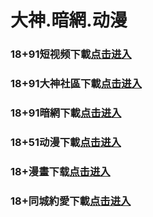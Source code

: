 # 大神.暗網.动漫
### 18+91短视频下載<a rel="nofollow noopener" href="https://ba5.pmqgqghm.com/chan-4780/aff-ktWnZ" target="_blank">点击进入</a>
### 18+91大神社區下載<a rel="nofollow noopener" href="https://5f13d.ahodxurh.com/chan/GS2187/nyBw" target="_blank">点击进入</a>
### 18+91暗網下載<a rel="nofollow noopener" href="https://079.aewmrod.com/aff-a6SG6" target="_blank">点击进入</a>
### 18+51动漫下載<a rel="nofollow noopener" href="https://85534.ssprtnnz.cc/?code=ahbFk&c=16921" target="_blank">点击进入</a>
### 18+漫畫下载<a rel="nofollow noopener" href="https://6c31f.xzhshgcw.cc/?code=ar2Cz&c=16921" target="_blank">点击进入</a>
### 18+同城約愛下載<a rel="nofollow noopener" href="https://9545.iqhsdxcm.cc/?code=aZJ6Q&c=16921" target="_blank">点击进入</a>


